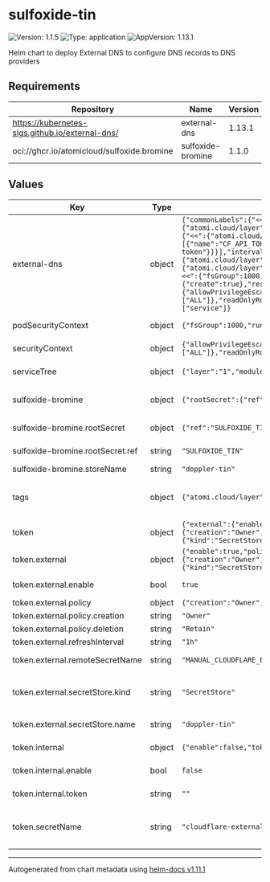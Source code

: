 # sulfoxide-tin

![Version: 1.1.5](https://img.shields.io/badge/Version-1.1.5-informational?style=flat-square) ![Type: application](https://img.shields.io/badge/Type-application-informational?style=flat-square) ![AppVersion: 1.13.1](https://img.shields.io/badge/AppVersion-1.13.1-informational?style=flat-square)

Helm chart to deploy External DNS to configure DNS records to DNS providers

## Requirements

| Repository | Name | Version |
|------------|------|---------|
| https://kubernetes-sigs.github.io/external-dns/ | external-dns | 1.13.1 |
| oci://ghcr.io/atomicloud/sulfoxide.bromine | sulfoxide-bromine | 1.1.0 |

## Values

| Key | Type | Default | Description |
|-----|------|---------|-------------|
| external-dns | object | `{"commonLabels":{"<<":{"atomi.cloud/layer":"1","atomi.cloud/module":"controller","atomi.cloud/platform":"sulfoxide","atomi.cloud/service":"tin"}},"deploymentAnnotations":{"<<":{"atomi.cloud/layer":"1","atomi.cloud/module":"controller","atomi.cloud/platform":"sulfoxide","atomi.cloud/service":"tin"}},"env":[{"name":"CF_API_TOKEN","valueFrom":{"secretKeyRef":{"key":"CLOUDFLARE_TOKEN","name":"cloudflare-external-dns-token"}}}],"interval":"1m","logFormat":"json","podAnnotations":{"<<":{"atomi.cloud/layer":"1","atomi.cloud/module":"controller","atomi.cloud/platform":"sulfoxide","atomi.cloud/service":"tin"}},"podLabels":{"<<":{"atomi.cloud/layer":"1","atomi.cloud/module":"controller","atomi.cloud/platform":"sulfoxide","atomi.cloud/service":"tin"}},"podSecurityContext":{"<<":{"fsGroup":1000,"runAsGroup":1000,"runAsNonRoot":true,"runAsUser":1000}},"policy":"sync","provider":"cloudflare","rbac":{"create":true},"resources":{"limits":{"cpu":1,"memory":"1Gi"},"requests":{"cpu":"250m","memory":"256Mi"}},"securityContext":{"<<":{"allowPrivilegeEscalation":false,"capabilities":{"drop":["ALL"]},"readOnlyRootFilesystem":true,"runAsGroup":3000,"runAsNonRoot":true,"runAsUser":1000}},"serviceMonitor":{"enabled":true},"sources":["service"]}` | ExternalDNS configuration. See [ExternalDNS Helm Chart](https://github.com/kubernetes-sigs/external-dns/tree/master/charts/external-dns) |
| podSecurityContext | object | `{"fsGroup":1000,"runAsGroup":1000,"runAsNonRoot":true,"runAsUser":1000}` | YAML Anchor for PodSecurityContext |
| securityContext | object | `{"allowPrivilegeEscalation":false,"capabilities":{"drop":["ALL"]},"readOnlyRootFilesystem":true,"runAsGroup":3000,"runAsNonRoot":true,"runAsUser":1000}` | YAML Anchor for SecurityContext |
| serviceTree | object | `{"layer":"1","module":"controller","platform":"sulfoxide","service":"tin"}` | AtomiCloud Service Tree. See [ServiceTree](https://atomicloud.larksuite.com/wiki/OkfJwTXGFiMJkrk6W3RuwRrZs64?theme=DARK&contentTheme=DARK#MHw5d76uDo2tBLx86cduFQMRsBb) |
| sulfoxide-bromine | object | `{"rootSecret":{"ref":"SULFOXIDE_TIN"},"storeName":"doppler-tin"}` | Create SecretStore via secret of secrets pattern |
| sulfoxide-bromine.rootSecret | object | `{"ref":"SULFOXIDE_TIN"}` | Secret of Secrets reference |
| sulfoxide-bromine.rootSecret.ref | string | `"SULFOXIDE_TIN"` | DOPPLER Token Reference |
| sulfoxide-bromine.storeName | string | `"doppler-tin"` | Store name to create |
| tags | object | `{"atomi.cloud/layer":"1","atomi.cloud/module":"controller","atomi.cloud/platform":"sulfoxide","atomi.cloud/service":"tin"}` | Kubernetes labels and annotations, following Service Tree |
| token | object | `{"external":{"enable":true,"policy":{"creation":"Owner","deletion":"Retain"},"refreshInterval":"1h","remoteSecretName":"MANUAL_CLOUDFLARE_EXTERNAL_DNS_TOKEN","secretStore":{"kind":"SecretStore","name":"doppler-tin"}},"internal":{"enable":false,"token":""},"secretName":"cloudflare-external-dns-token"}` | Cloudflare Tunnel Token |
| token.external | object | `{"enable":true,"policy":{"creation":"Owner","deletion":"Retain"},"refreshInterval":"1h","remoteSecretName":"MANUAL_CLOUDFLARE_EXTERNAL_DNS_TOKEN","secretStore":{"kind":"SecretStore","name":"doppler-tin"}}` | Use external secret |
| token.external.enable | bool | `true` | Enable the use of external secret |
| token.external.policy | object | `{"creation":"Owner","deletion":"Retain"}` | Secret policy |
| token.external.policy.creation | string | `"Owner"` | Creation policy |
| token.external.policy.deletion | string | `"Retain"` | Deletion policy |
| token.external.refreshInterval | string | `"1h"` | Refresh Rate |
| token.external.remoteSecretName | string | `"MANUAL_CLOUDFLARE_EXTERNAL_DNS_TOKEN"` | Remote Secret Reference name |
| token.external.secretStore.kind | string | `"SecretStore"` | Kind of the Secret Store: `ClusterSecretStore` or `SecretStore` |
| token.external.secretStore.name | string | `"doppler-tin"` | Name of the Secret Store |
| token.internal | object | `{"enable":false,"token":""}` | Secret directly inlined in value files |
| token.internal.enable | bool | `false` | Use hard coded secret |
| token.internal.token | string | `""` | Hard coded Cloudflare token |
| token.secretName | string | `"cloudflare-external-dns-token"` | Secret Name that stores the Token with key CLOUDFLARE_TOKEN |

----------------------------------------------
Autogenerated from chart metadata using [helm-docs v1.11.1](https://github.com/norwoodj/helm-docs/releases/v1.11.1)